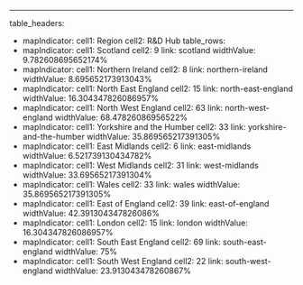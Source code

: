 ---
table_headers:
 - mapIndicator:
   cell1: Region
   cell2: R&D Hub
table_rows:
 - mapIndicator:
   cell1: Scotland
   cell2: 9
   link: scotland
   widthValue: 9.782608695652174%
 - mapIndicator:
   cell1: Northern Ireland
   cell2: 8
   link: northern-ireland
   widthValue: 8.695652173913043%
 - mapIndicator:
   cell1: North East England
   cell2: 15
   link: north-east-england
   widthValue: 16.304347826086957%
 - mapIndicator:
   cell1: North West England
   cell2: 63
   link: north-west-england
   widthValue: 68.47826086956522%
 - mapIndicator:
   cell1: Yorkshire and the Humber
   cell2: 33
   link: yorkshire-and-the-humber
   widthValue: 35.869565217391305%
 - mapIndicator:
   cell1: East Midlands
   cell2: 6
   link: east-midlands
   widthValue: 6.521739130434782%
 - mapIndicator:
   cell1: West Midlands
   cell2: 31
   link: west-midlands
   widthValue: 33.69565217391304%
 - mapIndicator:
   cell1: Wales
   cell2: 33
   link: wales
   widthValue: 35.869565217391305%
 - mapIndicator:
   cell1: East of England
   cell2: 39
   link: east-of-england
   widthValue: 42.391304347826086%
 - mapIndicator:
   cell1: London
   cell2: 15
   link: london
   widthValue: 16.304347826086957%
 - mapIndicator:
   cell1: South East England
   cell2: 69
   link: south-east-england
   widthValue: 75%
 - mapIndicator:
   cell1: South West England
   cell2: 22
   link: south-west-england
   widthValue: 23.913043478260867%
